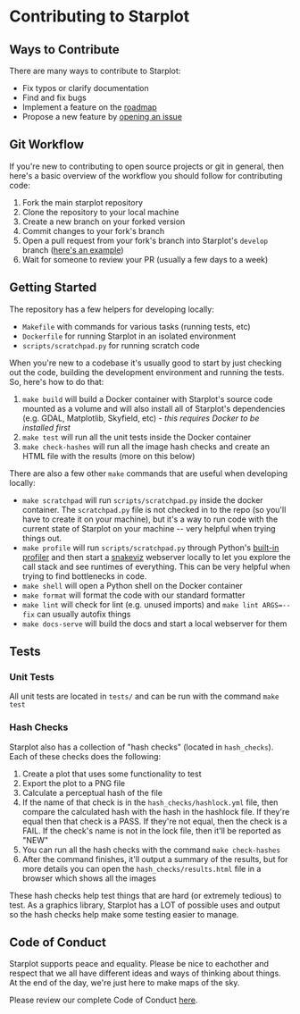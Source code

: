 # Contributing to Starplot

## Ways to Contribute

There are many ways to contribute to Starplot:

- Fix typos or clarify documentation
- Find and fix bugs
- Implement a feature on the [roadmap](https://trello.com/b/sUksygn4/starplot-roadmap)
- Propose a new feature by [opening an issue](https://github.com/steveberardi/starplot/issues)


## Git Workflow

If you're new to contributing to open source projects or git in general, then here's a basic overview of the workflow you should follow for contributing code:

1. Fork the main starplot repository
2. Clone the repository to your local machine
3. Create a new branch on your forked version
4. Commit changes to your fork's branch
5. Open a pull request from your fork's branch into Starplot's `develop` branch ([here's an example](https://github.com/steveberardi/starplot/pull/89))
6. Wait for someone to review your PR (usually a few days to a week)


## Getting Started

The repository has a few helpers for developing locally:

- `Makefile` with commands for various tasks (running tests, etc)
- `Dockerfile` for running Starplot in an isolated environment
- `scripts/scratchpad.py` for running scratch code

When you're new to a codebase it's usually good to start by just checking out the code, building the development environment and running the tests. So, here's how to do that:

1. `make build` will build a Docker container with Starplot's source code mounted as a volume and will also install all of Starplot's dependencies (e.g. GDAL, Matplotlib, Skyfield, etc) - _this requires Docker to be installed first_
2. `make test` will run all the unit tests inside the Docker container
3. `make check-hashes` will run all the image hash checks and create an HTML file with the results (more on this below)

There are also a few other `make` commands that are useful when developing locally:

- `make scratchpad` will run `scripts/scratchpad.py` inside the docker container. The `scratchpad.py` file is not checked in to the repo (so you'll have to create it on your machine), but it's a way to run code with the current state of Starplot on your machine -- very helpful when trying things out.
- `make profile` will run `scripts/scratchpad.py` through Python's [built-in profiler](https://docs.python.org/3/library/profile.html#module-cProfile) and then start a [snakeviz](https://jiffyclub.github.io/snakeviz/) webserver locally to let you explore the call stack and see runtimes of everything. This can be very helpful when trying to find bottlenecks in code.
- `make shell` will open a Python shell on the Docker container
- `make format` will format the code with our standard formatter
- `make lint` will check for lint (e.g. unused imports) and `make lint ARGS=--fix` can usually autofix things
- `make docs-serve` will build the docs and start a local webserver for them

## Tests

### Unit Tests

All unit tests are located in `tests/` and can be run with the command `make test`

### Hash Checks

Starplot also has a collection of "hash checks" (located in `hash_checks`). Each of these checks does the following:

1. Create a plot that uses some functionality to test
2. Export the plot to a PNG file
3. Calculate a perceptual hash of the file
4. If the name of that check is in the `hash_checks/hashlock.yml` file, then compare the calculated hash with the hash in the hashlock file. If they're equal then that check is a PASS. If they're not equal, then the check is a FAIL. If the check's name is not in the lock file, then it'll be reported as "NEW"
5. You can run all the hash checks with the command `make check-hashes`
6. After the command finishes, it'll output a summary of the results, but for more details you can open the `hash_checks/results.html` file in a browser which shows all the images

These hash checks help test things that are hard (or extremely tedious) to test. As a graphics library, Starplot has a LOT of possible uses and output so the hash checks help make some testing easier to manage.


## Code of Conduct

Starplot supports peace and equality. Please be nice to eachother and respect that we all have different ideas and ways of thinking about things. At the end of the day, we're just here to make maps of the sky.

Please review our complete Code of Conduct [here](CODE_OF_CONDUCT.md).

